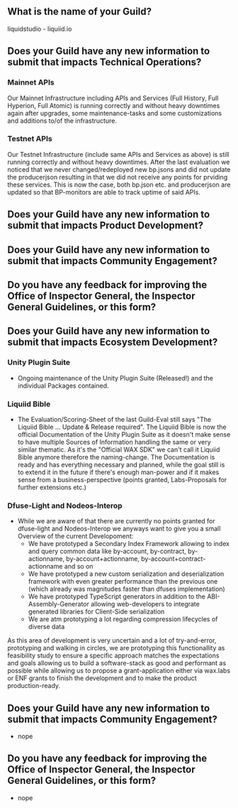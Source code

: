 ## What is the name of your Guild?

liquidstudio - liquiid.io

## Does your Guild have any new information to submit that impacts Technical Operations?

### Mainnet APIs
Our Mainnet Infrastructure including APIs and Services (Full History, Full Hyperion, Full Atomic) is running correctly and without heavy downtimes again after upgrades, some maintenance-tasks and some customizations and additions to/of the infrastructure.

### Testnet APIs

Our Testnet Infrastructure (include same APIs and Services as above) is still running correctly and without heavy downtimes. After the last evaluation we noticed that we never changed/redeployed new bp.jsons and did not update the producerjson resulting in that we did not receive any points for prviding these services. This is now the case, both bp.json etc. and producerjson are updated so that BP-monitors are able to track uptime of said APIs. 

## Does your Guild have any new information to submit that impacts Product Development?

## Does your Guild have any new information to submit that impacts Community Engagement?

## Do you have any feedback for improving the Office of Inspector General, the Inspector General Guidelines, or this form?

## Does your Guild have any new information to submit that impacts Ecosystem Development?

### Unity Plugin Suite
- Ongoing maintenance of the Unity Plugin Suite (Released!) and the individual Packages contained.

### Liquiid Bible

- The Evaluation/Scoring-Sheet of the last Guild-Eval still says "The Liquiid Bible ... Update & Release required". The Liquiid Bible is now the official Documentation of the Unity Plugin Suite as it doesn't make sense to have multiple Sources of Information handling the same or very similar thematic. As it's the "Official WAX SDK" we can't call it Liquiid Bible anymore therefore the naming-change. The Documentation is ready and has everything necessary and planned, while the goal still is to extend it in the future if there's enough man-power and if it makes sense from a business-perspective (points granted, Labs-Proposals for further extensions etc.)

### Dfuse-Light and Nodeos-Interop

- While we are aware of that there are currently no points granted for dfuse-light and Nodeos-Interop we anyways want to give you a small Overview of the current Developoment:
  - We have prototyped a Secondary Index Framework allowing to index and query common data like by-account, by-contract, by-actionname, by-account+actionname, by-account+contract-actionname and so on
  - We have prototyped a new custom serialization and deserialization framework with even greater performance than the previous one (which already was magnitudes faster than dfuses implementation)
  - We have prototyped TypeScript generators in addition to the ABI-Assembly-Generator allowing web-developers to integrate generated libraries for Client-Side serialization
  - We are atm prototyping a lot regarding compression lifecycles of diverse data

As this area of development is very uncertain and a lot of try-and-error, prototyping and walking in circles, we are prototyping this functionallity as feasibility study to ensure a specific approach matches the expectations and goals allowing us to build a software-stack as good and performant as possible while allowing us to propose a grant-application either via wax.labs or ENF grants to finish the development and to make the product production-ready.

## Does your Guild have any new information to submit that impacts Community Engagement?
- nope

## Do you have any feedback for improving the Office of Inspector General, the Inspector General Guidelines, or this form?
- nope
